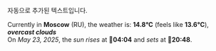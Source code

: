
자동으로 추가된 텍스트입니다.

<!--START_SECTION:weather:moscow-->
Currently in **Moscow** (RU), the weather is: **14.8°C** (feels like **13.6°C**), ***overcast clouds***<br/>
On *May 23, 2025*, the *sun rises* at 🌅**04:04** and *sets* at 🌇**20:48**.
<!--END_SECTION:weather-->
